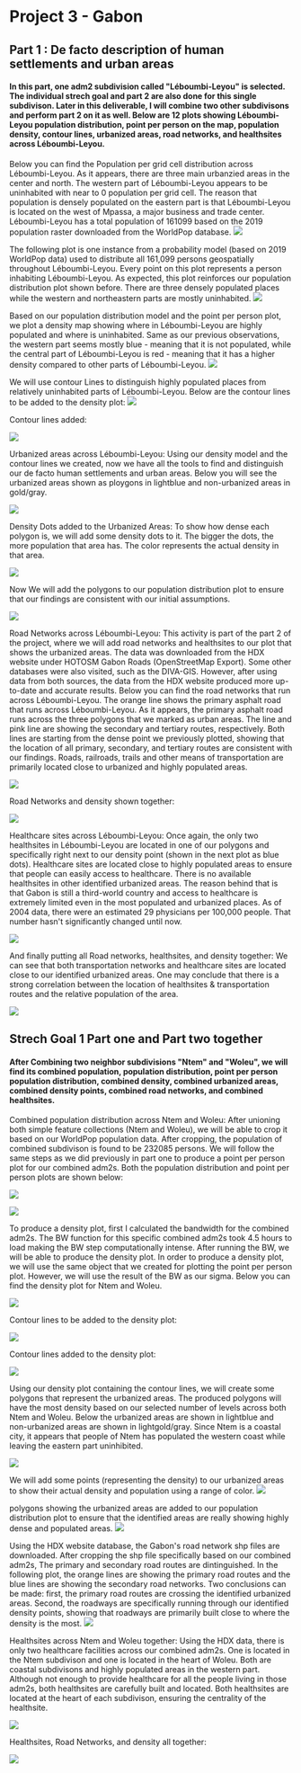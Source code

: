# Project 3 - Gabon

## Part 1 : De facto description of human settlements and urban areas

#### In this part, one adm2 subdivision called "Léboumbi-Leyou" is selected. The individual strech goal and part 2 are also done for this single subdivison. Later in this deliverable, I will combine two other subdivisons and perform part 2 on it as well. Below are 12 plots showing Léboumbi-Leyou population distribution, point per person on the map, population density, contour lines, urbanized areas, road networks, and healthsites across Léboumbi-Leyou. 

Below you can find the Population per grid cell distribution across Léboumbi-Leyou. As it appears, there are three main urbanzied areas in the center and north. The western part of Léboumbi-Leyou appears to be uninhabited with near to 0 population per grid cell. The reason that population is densely populated on the eastern part is that Léboumbi-Leyou is located on the west of Mpassa, a major business and trade center. Léboumbi-Leyou has a total population of 161099 based on the 2019 population raster downloaded from the WorldPop database. 
![](Leyou_1.png)

The following plot is one instance from a probability model (based on 2019 WorldPop data) used to distribute all 161,099 persons geospatially throughout Léboumbi-Leyou. Every point on this plot represents a person inhabiting Léboumbi-Leyou. As expected, this plot reinforces our population distribution plot shown before. There are three densely populated places while the western and northeastern parts are mostly uninhabited.
![](Leyou_2.png)

Based on our population distribution model and the point per person plot, we plot a density map showing where in Léboumbi-Leyou are highly populated and where is uninhabited. Same as our previous observations, the western part seems mostly blue - meaning that it is not populated, while the central part of Léboumbi-Leyou is red - meaning that it has a higher density compared to other parts of Léboumbi-Leyou. 
![](Leyou_3_density.png)

We will use contour Lines to distinguish highly populated places from relatively uninhabited parts of Léboumbi-Leyou. Below are the contour lines to be added to the density plot:
![](Leyou_4_multiline_obj.png)

Contour lines added:

![](Leyou_5_contours.png)

Urbanized areas across Léboumbi-Leyou: Using our density model and the contour lines we created, now we have all the tools to find and distinguish our de facto human settlements and urban areas. Below you will see the urbanized areas shown as ploygons in lightblue and non-urbanized areas in gold/gray. 

![](Leyou_6_urban_areas.png)

Density Dots added to the Urbanized Areas: To show how dense each polygon is, we will add some density dots to it. The bigger the dots, the more population that area has. The color represents the actual density in that area. 

![](Leyou_7_urbanized_areas_with_Dots.png)

Now We will add the polygons to our population distribution plot to ensure that our findings are consistent with our initial assumptions. 

![](leyou_8_urban_areas_polys.png)

Road Networks across Léboumbi-Leyou: This activity is part of the part 2 of the project, where we will add road networks and healthsites to our plot that shows the urbanized areas. The data was downloaded from the HDX website under HOTOSM Gabon Roads (OpenStreetMap Export). Some other databases were also visited, such as the DIVA-GIS. However, after using data from both sources, the data from the HDX website produced more up-to-date and accurate results. Below you can find the road networks that run across Léboumbi-Leyou. The orange line shows the primary asphalt road that runs across Léboumbi-Leyou. As it appears, the primary asphalt road runs across the three polygons that we marked as urban areas. The line and pink line are showing the secondary and tertiary routes, respectively. Both lines are starting from the dense point we previously plotted, showing that the location of all primary, secondary, and tertiary routes are consistent with our findings. Roads, railroads, trails and other means of transportation are primarily located close to urbanized and highly populated areas. 

![](leyou_9_urban_areas_with_roads.png)

Road Networks and density shown together:

![](leyou_10_urban_areas_roads_density.png)

Healthcare sites across Léboumbi-Leyou: Once again, the only two healthsites in Léboumbi-Leyou are located in one of our polygons and specifically right next to our density point (shown in the next plot as blue dots). Healthcare sites are located close to highly populated areas to ensure that people can easily access to healthcare. There is no available healthsites in other identified urbanized areas. The reason behind that is that Gabon is still a third-world country and access to healthcare is extremely limited even in the most populated and urbanized places. As of 2004 data, there were an estimated 29 physicians per 100,000 people. That number hasn't significantly changed until now. 

![](leyou_11_hospital_sites.png)

And finally putting all Road networks, healthsites, and density together: We can see that both transportation networks and healthcare sites are located close to our identified urbanized areas. One may conclude that there is a strong correlation between the location of healthsites & transportation routes and the relative population of the area. 

![](leyou_12_hospitals_roads.png)



## Strech Goal 1 Part one and Part two together
#### After Combining two neighbor subdivisions "Ntem" and "Woleu", we will find its combined population, population distribution, point per person population distribution, combined density, combined urbanized areas, combined density points, combined road networks, and combined healthsites. 

Combined population distribution across Ntem and Woleu: After unioning both simple feature collections (Ntem and Woleu), we will be able to crop it based on our WorldPop population data. After cropping, the population of combined subdivison is found to be 232085 persons. We will follow the same steps as we did previously in part one to produce a point per person plot for our combined adm2s. Both the population distribution and point per person plots are shown below:

![](both_1_pop19.png)

![](both_2_pop_points.png)

To produce a density plot, first I calculated the bandwidth for the combined adm2s. The BW function for this specific combined adm2s took 4.5 hours to load making the BW step computationally intense. After running the BW, we will be able to produce the density plot. In order to produce a density plot, we will use the same object that we created for plotting the point per person plot. However, we will use the result of the BW as our sigma. Below you can find the density plot for Ntem and Woleu. 

![](both_3_density.png)

Contour lines to be added to the density plot:

![](both_4_contour.png)

Contour lines added to the density plot:

![](both_5_dsg_conts.png)

Using our density plot containing the contour lines, we will create some polygons that represent the urbanized areas. The produced polygons will have the most density based on our selected number of levels across both Ntem and Woleu. Below the urbanized areas are shown in lightblue and non-urbanized areas are shown in lightgold/gray. Since Ntem is a coastal city, it appears that people of Ntem has populated the western coast while leaving the eastern part uninhibited. 

![](both_6_urban_areas.png)

We will add some points (representing the density) to our urbanized areas to show their actual density and population using a range of color. 
![](Both_7_urban_areas_with_points.png)

polygons showing the urbanized areas are added to our population distribution plot to ensure that the identified areas are really showing highly dense and populated areas. 
![](both_8_pop19_all_polys.png)

Using the HDX website database, the Gabon's road network shp files are downloaded. After cropping the shp file specifically based on our combined adm2s, The primary and secondary road routes are dintinguished. In the following plot, the orange lines are showing the primary road routes and the blue lines are showing the secondary road networks. Two conclusions can be made: first, the primary road routes are crossing the identified urbanized areas. Second, the roadways are specifically running through our identified density points, showing that roadways are primarily built close to where the density is the most.
![](both_9_urban_areas_with_roads.png)

Healthsites across Ntem and Woleu together: Using the HDX data, there is only two healthcare facilities across our combined adm2s. One is located in the Ntem subdivison and one is located in the heart of Woleu. Both are coastal subdivisons and highly populated areas in the western part. Although not enough to provide healthcare for all the people living in those adm2s, both healthsites are carefully built and located. Both healthsites are located at the heart of each subdivison, ensuring the centrality of the healthsite. 

![](both_10_healthsites.png)

Healthsites, Road Networks, and density all together:

![](both_11_urban_areas_roads_hospitals_roads.png)


